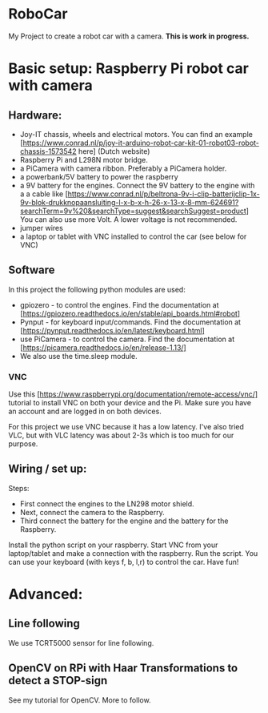 # RoboCar
My Project to create a robot car with a camera. <b> This is work in progress.</b>

# Basic setup: Raspberry Pi robot car with camera
## Hardware:
* Joy-IT chassis, wheels and electrical motors. You can find an example [https://www.conrad.nl/p/joy-it-arduino-robot-car-kit-01-robot03-robot-chassis-1573542 here] (Dutch website)
* Raspberry Pi and L298N motor bridge.
* a PiCamera with camera ribbon. Preferably a PiCamera holder.
* a powerbank/5V battery to power the raspberry
* a 9V battery for the engines. Connect the 9V battery to the engine with a a cable like [https://www.conrad.nl/p/beltrona-9v-i-clip-batterijclip-1x-9v-blok-drukknopaansluiting-l-x-b-x-h-26-x-13-x-8-mm-624691?searchTerm=9v%20&searchType=suggest&searchSuggest=product] You can also use more Volt. A lower voltage is not recommended.
* jumper wires 
* a laptop or tablet with VNC installed to control the car (see below for VNC)

## Software
In this project the following python modules are used:
* gpiozero - to control the engines. Find the documentation at [https://gpiozero.readthedocs.io/en/stable/api_boards.html#robot]
* Pynput - for keyboard input/commands. Find the documentation at [https://pynput.readthedocs.io/en/latest/keyboard.html]
* use PiCamera - to control the camera. Find the documentation at [https://picamera.readthedocs.io/en/release-1.13/]
* We also use the time.sleep module. 

### VNC
Use this [https://www.raspberrypi.org/documentation/remote-access/vnc/] tutorial to install VNC on both your device and the Pi. Make sure you have an account and are logged in on both devices.

For this project we use VNC because it has a low latency. I've also tried VLC, but with VLC latency was about 2-3s which is too much for our purpose.

## Wiring / set up:

Steps:
* First connect the engines to the LN298 motor shield. 
* Next, connect the camera to the Raspberry.
* Third connect the battery for the engine and the battery for the Raspberry.

Install the python script on your raspberry. Start VNC from your laptop/tablet and make a connection with the raspberry. Run the script. You can use your keyboard (with keys f, b, l,r) to control the car. Have fun! 

# Advanced:

## Line following
We use TCRT5000 sensor for line following. 

## OpenCV on RPi with Haar Transformations to detect a STOP-sign
See my tutorial for OpenCV.
More to follow.
